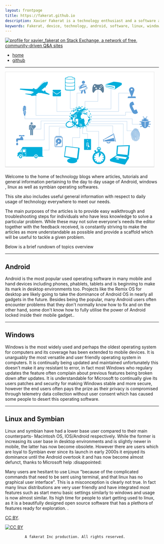 ```yaml
---
layout: frontpage
title: https://fakerat.github.io
description: Xavier Fakerat is a technology enthusiast and a software analyst. He is been mainly motivated by need to share technological information to the whole world by any means possible. Technology is the future of the our world hence the need for poeple to know how it works and use it for the good of the world and of future generations.
keywords: Fakerat, device, technology, android, software, linux, windows
---
```


<a href="https://stackexchange.com/users/10230328/xavier-fakerat"><img src="https://stackexchange.com/users/flair/10230328.png" width="208" height="58" alt="profile for xavier_fakerat on Stack Exchange, a network of free, community-driven Q&amp;A sites" title="profile for xavier_fakerat on Stack Exchange, a network of free, community-driven Q&amp;A sites" /></a>


<div class="navbar">
  <div class="navbar-inner">
      <ul class="nav">
          <li><a href="https://fakerat.github.io">home</a></li>
          <li><a href="https://github.com/fakerat">github</a></li>
      </ul>
  </div>
</div>

  ---
  ![Tech](/images/connectivity.png)
  
  
  <p>Welcome to the home of technology blogs where articles, tutorials and general information pertaining to the day to day usage of Android, windows , linux as well as symbian operating softwares.

  This site also includes useful general information with respect to daily usage of technology  everywhere to meet our needs.</p>

  <p>The main purposes of the articles is to provide easy walkthrough and troubleshooting steps for individuals who have less knowledge to solve a particular problem. While these may not solve everyone's needs the editor together with the feedback received, is constantly striving to make the articles as more understandable as possible and provide a scaffold which will be useful to tackle a given problem.</p>

  <p>Below is a brief rundown of topics overview</p>
  <hr class="major" />

  <h2>Android</h2>
  <p>Android is the most popular used operating software in many mobile and hand devices including phones, phablets, tablets and is beginning to make its mark in desktop environments too. Projects like the Remix OS for desktop are  likely going to take the dominance of Android OS in nearly all gadgets in the future. Besides being the popular, many Android users often encounter problems that they don't normally know how to fix and on the other hand, some don't know how to fully utilise the power of Android locked inside their mobile gadget..</p>


  <hr class="major" />

  <h2>Windows</h2>
  <p>Windows is the most widely used and perhaps the oldest operating system for computers and its coverage has been extended to mobile devices. It is unarguably the most versatile and user  friendly operating system in computers. It is continually being updated and maintained unfortunately this doesn't make it any resistant to error, in fact most Windows who regulary updates the feature often complain about previous features being broken down after updates. It is understandable for Microsoft to continually give its users patches and security for making Windows stable and more secure, however the end users often pays the prize as their privacy is compromised through telemetry data collection without user consent which has caused some people to desert this operating software.  </p>


  <hr class="major" />

  <h2>Linux and Symbian</h2>
  <p>Linux and symbian have had a lower base user compared to their main counterparts- Macintosh OS, IOS/Android respectively. While the former is increasing its user base in desktop environments and is slightly newer in mobile, the latter has now become obsolete. However there are users which are loyal to Symbian ever since its launch in early 2000s it enjoyed its dominance until the Android overtook it and has now become almost defunct, thanks to Microsoft help :disappointed: </p>
  <p>Many users are hesitant to use Linux "because of the complicated commands that need to be sent using terminal, and that linux has no graphical user interface". This is a misconception is clearly not true. In fact many linux distributions are very user friendly and have integrated most features such as start menu basic settings similarly to windows and usage is now almost similar. Its high time for people to start getting used to linux, as it is a beautifully designed open source software that has a plethora of features ready for exploration. .</p>




  <!-- Footer -->

  [CC BY](https://creativecommons.org/licenses/by/3.0/).

  [![CC BY](https://i.creativecommons.org/l/by/3.0/88x31.png)](https://creativecommons.org/licenses/by/3.0/)


			 A fakerat Inc production. All rights reserved.
